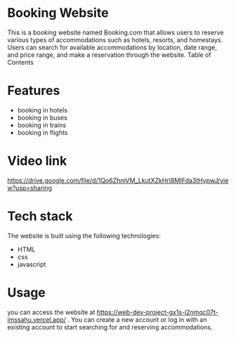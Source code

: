 # Booking Website
This is a booking website named Booking.com that allows users to reserve various types of accommodations such as hotels, resorts, and homestays. 
Users can search for available accommodations by location, date range, and price range, and make a reservation through the website.
Table of Contents
# Features
* booking in hotels
* booking in buses
* booking in trains
* booking in flights
# Video link
https://drive.google.com/file/d/1Qo6ZhmVM_LkutXZkHrI8MIFda3tHypwJ/view?usp=sharing
# Tech stack
The website is built using the following technologies:

* HTML
* css
* javascript
# Usage
you can access the website at https://web-dev-project-gx1s-i2nmqc07t-imssahu.vercel.app/ . 
You can create a new account or log in with an existing account to start searching for and reserving accommodations.
